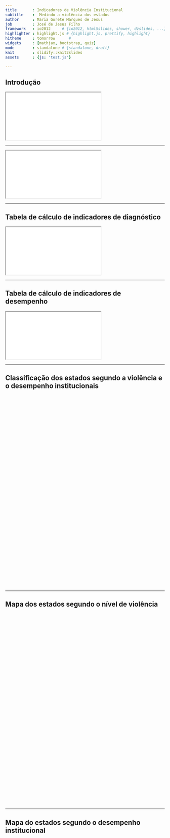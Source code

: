 ```yaml
---
title       : Indicadores de Violência Institucional
subtitle    :  Medindo a violência dos estados
author      : Maria Gorete Marques de Jesus 
job         : José de Jesus Filho
framework   : io2012     # {io2012, html5slides, shower, dzslides, ...}
highlighter : highlight.js # {highlight.js, prettify, highlight}
hitheme     : tomorrow      # 
widgets     : [mathjax, bootstrap, quiz]
mode        : standalone # {standalone, draft}
knit        : slidify::knit2slides
assets      : {js: 'test.js'}

---
```




## Introdução

<html>
<iframe src="introducao.htm"></iframe>
</html>

----

<html>
<iframe src="calculo.htm"></iframe>
</html>

---
## Tabela de cálculo de indicadores de diagnóstico

<html>
<head>
<style>
.center {
    margin-left: auto;
    margin-right: auto;
    width: auto;
   }
   </style>
   <head>
  <body>
  <div class="center">
  <iframe src="Tdia.htm"></iframe>
  </div>
  <body>
</html>

----

## Tabela de cálculo de indicadores de desempenho

<html>
<head>
<style>
.center {
    margin-left: auto;
    margin-right: auto;
    width: auto;
   }
   </style>
   <head>
  <body>
  <div class="center">
  <iframe src="Td.htm"></iframe>
  </div>
  <body>
</html>

---

## Classificação dos estados segundo a violência e o desempenho institucionais

<!-- Table generated in R 3.1.2 by googleVis 0.5.8 package -->
<!-- Mon Mar 30 07:21:54 2015 -->


<!-- jsHeader -->
<script type="text/javascript">
 
// jsData 
function gvisDataTableID37f82fca4e1a () {
var data = new google.visualization.DataTable();
var datajson =
[
 [
 "Acre",
0.4,
4 
],
[
 "Alagoas",
0.47,
4 
],
[
 "Amapá",
0.49,
2 
],
[
 "Amazonas",
0.5,
0 
],
[
 "Bahia",
0.51,
5 
],
[
 "Ceara",
0.52,
3 
],
[
 "Distrito Federal",
0.53,
3 
],
[
 "Espírito Santo",
0.58,
5 
],
[
 "Goiás",
0.59,
4 
],
[
 "Maranhão",
0.6,
4 
],
[
 "Mato Grosso",
0.6,
5 
],
[
 "Mato Grosso do Sul",
0.62,
1 
],
[
 "Minas Gerais",
0.63,
2 
],
[
 "Pará",
0.65,
4 
],
[
 "Paraíba",
0.65,
3 
],
[
 "Paraná",
0.65,
5 
],
[
 "Pernambuco",
0.66,
2 
],
[
 "Piauí",
0.66,
5 
],
[
 "Rio de Janeiro",
0.67,
5 
],
[
 "Rio Grande do Norte",
0.69,
4 
],
[
 "Rio Grande do Sul",
0.7,
2 
],
[
 "Rondônia",
0.7,
1 
],
[
 "Roraima",
0.72,
4 
],
[
 "Santa Catarina",
0.77,
3 
],
[
 "Sergipe",
0.78,
0 
],
[
 "São Paulo",
0.8,
4 
],
[
 "Tocantins",
0.8,
2 
] 
];
data.addColumn('string','estados');
data.addColumn('number','violencia');
data.addColumn('number','desempenho');
data.addRows(datajson);
return(data);
}
 
// jsDrawChart
function drawChartTableID37f82fca4e1a() {
var data = gvisDataTableID37f82fca4e1a();
var options = {};
options["allowHtml"] = true;
options["width"] = "600px";
options["height"] = "600px";
options["page"] = "disable";

    var chart = new google.visualization.Table(
    document.getElementById('TableID37f82fca4e1a')
    );
    chart.draw(data,options);
    

}
  
 
// jsDisplayChart
(function() {
var pkgs = window.__gvisPackages = window.__gvisPackages || [];
var callbacks = window.__gvisCallbacks = window.__gvisCallbacks || [];
var chartid = "table";
  
// Manually see if chartid is in pkgs (not all browsers support Array.indexOf)
var i, newPackage = true;
for (i = 0; newPackage && i < pkgs.length; i++) {
if (pkgs[i] === chartid)
newPackage = false;
}
if (newPackage)
  pkgs.push(chartid);
  
// Add the drawChart function to the global list of callbacks
callbacks.push(drawChartTableID37f82fca4e1a);
})();
function displayChartTableID37f82fca4e1a() {
  var pkgs = window.__gvisPackages = window.__gvisPackages || [];
  var callbacks = window.__gvisCallbacks = window.__gvisCallbacks || [];
  window.clearTimeout(window.__gvisLoad);
  // The timeout is set to 100 because otherwise the container div we are
  // targeting might not be part of the document yet
  window.__gvisLoad = setTimeout(function() {
  var pkgCount = pkgs.length;
  google.load("visualization", "1", { packages:pkgs, callback: function() {
  if (pkgCount != pkgs.length) {
  // Race condition where another setTimeout call snuck in after us; if
  // that call added a package, we must not shift its callback
  return;
}
while (callbacks.length > 0)
callbacks.shift()();
} });
}, 100);
}
 
// jsFooter
</script>
 
<!-- jsChart -->  
<script type="text/javascript" src="https://www.google.com/jsapi?callback=displayChartTableID37f82fca4e1a"></script>
 
<!-- divChart -->
  
<div id="TableID37f82fca4e1a" 
  style="width: 600px; height: 600px;">
</div>

---

## Mapa dos estados segundo o nível de violência

<!-- GeoMap generated in R 3.1.2 by googleVis 0.5.8 package -->
<!-- Mon Mar 30 06:38:03 2015 -->


<!-- jsHeader -->
<script type="text/javascript">
 
// jsData 
function gvisDataGeoMapID374e63b616f9 () {
var data = new google.visualization.DataTable();
var datajson =
[
 [
 "Acre",
0.4 
],
[
 "Alagoas",
0.47 
],
[
 "Amapá",
0.49 
],
[
 "Amazonas",
0.5 
],
[
 "Bahia",
0.51 
],
[
 "Ceara",
0.52 
],
[
 "Distrito Federal",
0.53 
],
[
 "Espírito Santo",
0.58 
],
[
 "Goiás",
0.59 
],
[
 "Maranhão",
0.6 
],
[
 "Mato Grosso",
0.6 
],
[
 "Mato Grosso do Sul",
0.62 
],
[
 "Minas Gerais",
0.63 
],
[
 "Pará",
0.65 
],
[
 "Paraíba",
0.65 
],
[
 "Paraná",
0.65 
],
[
 "Pernambuco",
0.66 
],
[
 "Piauí",
0.66 
],
[
 "Rio de Janeiro",
0.67 
],
[
 "Rio Grande do Norte",
0.69 
],
[
 "Rio Grande do Sul",
0.7 
],
[
 "Rondônia",
0.7 
],
[
 "Roraima",
0.72 
],
[
 "Santa Catarina",
0.77 
],
[
 "Sergipe",
0.78 
],
[
 "São Paulo",
0.8 
],
[
 "Tocantins",
0.8 
] 
];
data.addColumn('string','estados');
data.addColumn('number','violencia');
data.addRows(datajson);
return(data);
}
 
// jsDrawChart
function drawChartGeoMapID374e63b616f9() {
var data = gvisDataGeoMapID374e63b616f9();
var options = {};
options["dataMode"] = "regions";
options["width"] = "600px";
options["height"] = "600px";
options["region"] = "BR";
options["title"] = "Passe o mouse para ver valor respectivo";
options["colors"] = ['0xffffb2','0xfed976','0xfeb24c','0xfd8d3c','0xf03b20','0xbd0026'];
options["resolution"] = "provinces";

    var chart = new google.visualization.GeoMap(
    document.getElementById('GeoMapID374e63b616f9')
    );
    chart.draw(data,options);
    

}
  
 
// jsDisplayChart
(function() {
var pkgs = window.__gvisPackages = window.__gvisPackages || [];
var callbacks = window.__gvisCallbacks = window.__gvisCallbacks || [];
var chartid = "geomap";
  
// Manually see if chartid is in pkgs (not all browsers support Array.indexOf)
var i, newPackage = true;
for (i = 0; newPackage && i < pkgs.length; i++) {
if (pkgs[i] === chartid)
newPackage = false;
}
if (newPackage)
  pkgs.push(chartid);
  
// Add the drawChart function to the global list of callbacks
callbacks.push(drawChartGeoMapID374e63b616f9);
})();
function displayChartGeoMapID374e63b616f9() {
  var pkgs = window.__gvisPackages = window.__gvisPackages || [];
  var callbacks = window.__gvisCallbacks = window.__gvisCallbacks || [];
  window.clearTimeout(window.__gvisLoad);
  // The timeout is set to 100 because otherwise the container div we are
  // targeting might not be part of the document yet
  window.__gvisLoad = setTimeout(function() {
  var pkgCount = pkgs.length;
  google.load("visualization", "1", { packages:pkgs, callback: function() {
  if (pkgCount != pkgs.length) {
  // Race condition where another setTimeout call snuck in after us; if
  // that call added a package, we must not shift its callback
  return;
}
while (callbacks.length > 0)
callbacks.shift()();
} });
}, 100);
}
 
// jsFooter
</script>
 
<!-- jsChart -->  
<script type="text/javascript" src="https://www.google.com/jsapi?callback=displayChartGeoMapID374e63b616f9"></script>
 
<!-- divChart -->
  
<div id="GeoMapID374e63b616f9" 
  style="width: 600px; height: 600px;">
</div>

---

## Mapa do estados segundo o desempenho institucional

<!-- GeoMap generated in R 3.1.2 by googleVis 0.5.8 package -->
<!-- Mon Mar 30 06:38:03 2015 -->


<!-- jsHeader -->
<script type="text/javascript">
 
// jsData 
function gvisDataGeoMapID374e70e3afa0 () {
var data = new google.visualization.DataTable();
var datajson =
[
 [
 "Acre",
4 
],
[
 "Alagoas",
4 
],
[
 "Amapá",
2 
],
[
 "Amazonas",
0 
],
[
 "Bahia",
5 
],
[
 "Ceara",
3 
],
[
 "Distrito Federal",
3 
],
[
 "Espírito Santo",
5 
],
[
 "Goiás",
4 
],
[
 "Maranhão",
4 
],
[
 "Mato Grosso",
5 
],
[
 "Mato Grosso do Sul",
1 
],
[
 "Minas Gerais",
2 
],
[
 "Pará",
4 
],
[
 "Paraíba",
3 
],
[
 "Paraná",
5 
],
[
 "Pernambuco",
2 
],
[
 "Piauí",
5 
],
[
 "Rio de Janeiro",
5 
],
[
 "Rio Grande do Norte",
4 
],
[
 "Rio Grande do Sul",
2 
],
[
 "Rondônia",
1 
],
[
 "Roraima",
4 
],
[
 "Santa Catarina",
3 
],
[
 "Sergipe",
0 
],
[
 "São Paulo",
4 
],
[
 "Tocantins",
2 
] 
];
data.addColumn('string','estados');
data.addColumn('number','desempenho');
data.addRows(datajson);
return(data);
}
 
// jsDrawChart
function drawChartGeoMapID374e70e3afa0() {
var data = gvisDataGeoMapID374e70e3afa0();
var options = {};
options["dataMode"] = "regions";
options["width"] = "600px";
options["height"] = "600px";
options["region"] = "BR";
options["title"] = "Passe o mouse para ver valor respectivo";
options["colors"] = ['0xf0f9e8','0xbae4bc','0x7bccc4','0x43a2ca','0x0868ac'];
options["resolution"] = "provinces";

    var chart = new google.visualization.GeoMap(
    document.getElementById('GeoMapID374e70e3afa0')
    );
    chart.draw(data,options);
    

}
  
 
// jsDisplayChart
(function() {
var pkgs = window.__gvisPackages = window.__gvisPackages || [];
var callbacks = window.__gvisCallbacks = window.__gvisCallbacks || [];
var chartid = "geomap";
  
// Manually see if chartid is in pkgs (not all browsers support Array.indexOf)
var i, newPackage = true;
for (i = 0; newPackage && i < pkgs.length; i++) {
if (pkgs[i] === chartid)
newPackage = false;
}
if (newPackage)
  pkgs.push(chartid);
  
// Add the drawChart function to the global list of callbacks
callbacks.push(drawChartGeoMapID374e70e3afa0);
})();
function displayChartGeoMapID374e70e3afa0() {
  var pkgs = window.__gvisPackages = window.__gvisPackages || [];
  var callbacks = window.__gvisCallbacks = window.__gvisCallbacks || [];
  window.clearTimeout(window.__gvisLoad);
  // The timeout is set to 100 because otherwise the container div we are
  // targeting might not be part of the document yet
  window.__gvisLoad = setTimeout(function() {
  var pkgCount = pkgs.length;
  google.load("visualization", "1", { packages:pkgs, callback: function() {
  if (pkgCount != pkgs.length) {
  // Race condition where another setTimeout call snuck in after us; if
  // that call added a package, we must not shift its callback
  return;
}
while (callbacks.length > 0)
callbacks.shift()();
} });
}, 100);
}
 
// jsFooter
</script>
 
<!-- jsChart -->  
<script type="text/javascript" src="https://www.google.com/jsapi?callback=displayChartGeoMapID374e70e3afa0"></script>
 
<!-- divChart -->
  
<div id="GeoMapID374e70e3afa0" 
  style="width: 600px; height: 600px;">
</div>


